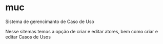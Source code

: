# muc
Sistema de gerencimanto de Caso de Uso

Nesse sitemas temos a opção de criar e editar atores, bem como criar e editar Casos de Usos